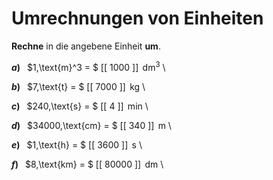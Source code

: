 <!--
version:  0.0.1

language: de

@style
input {
    text-align: center;
}

.flex-container {
    display: flex;
    flex-wrap: wrap;
    align-items: stretch;
    gap: 20px;
}

.flex-child {
    flex: 1;
    min-width: 350px;
    margin-right: 20px;
}

@media (max-width: 400px) {
    .flex-child {
        flex: 100%;
        margin-right: 0;
    }
}
@end

formula: \carry   \textcolor{red}{\scriptsize #1}
formula: \digit   \rlap{\carry{#1}}\phantom{#2}#2
formula: \permil  \text{‰}

import: https://raw.githubusercontent.com/LiaTemplates/Tikz-Jax/main/README.md

script: https://cdn.jsdelivr.net/gh/LiaTemplates/Tikz-Jax@main/dist/index.js


tags: Einheiten, Länge, Zeit, Masse, Volumen, leicht, sehr niedrig, Angeben

comment: Rechne von der einen Einheit in eine andere um.

author: Martin Lommatzsch

-->




# Umrechnungen von Einheiten

**Rechne** in die angebene Einheit **um**.




<section class="flex-container">

<div class="flex-child">

__$a)\;\;$__ $1\,\text{m}^3 = $ [[ 1000  ]] $\,\text{dm}^3$ \


</div>
<div class="flex-child">

__$b)\;\;$__ $7\,\text{t} = $ [[ 7000  ]] $\,\text{kg}$ \


</div>
<div class="flex-child">

__$c)\;\;$__ $240\,\text{s} = $ [[   4   ]] $\,\text{min}$ \


</div>
<div class="flex-child">

__$d)\;\;$__ $34000\,\text{cm} = $ [[  340  ]] $\,\text{m}$ \


</div>
<div class="flex-child">

__$e)\;\;$__ $1\,\text{h} = $ [[ 3600  ]] $\,\text{s}$ \


</div>
<div class="flex-child">

__$f)\;\;$__ $8\,\text{km} = $ [[ 80000 ]] $\,\text{dm}$ \


</div>


</section>





